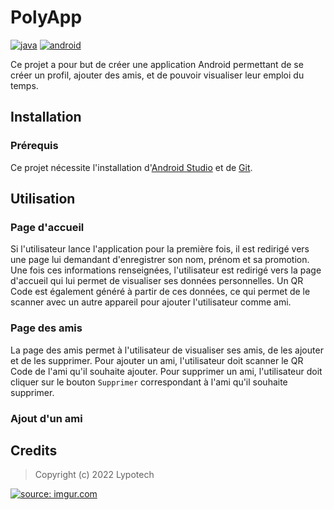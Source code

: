 # PolyApp
[![java](https://img.shields.io/badge/language-java-%23f34b7d.svg?style=plastic)](https://en.wikipedia.org/wiki/Java_(programming_language)) 
[![android](https://img.shields.io/badge/platform-android-0078d7.svg?style=plastic)](https://en.wikipedia.org/wiki/Android_(operating_system))

Ce projet a pour but de créer une application Android permettant de se créer un profil, ajouter des amis, et de pouvoir visualiser leur emploi du temps.

## Installation

### Prérequis
Ce projet nécessite l'installation d'[Android Studio](https://developer.android.com/studio/index.html) et de [Git](https://git-scm.com/).

## Utilisation

### Page d'accueil

Si l'utilisateur lance l'application pour la première fois, il est redirigé vers une page lui demandant d'enregistrer son nom, prénom et sa promotion. Une fois ces informations renseignées, l'utilisateur est redirigé vers la page d'accueil qui lui permet de visualiser ses données personnelles. Un QR Code est également généré à partir de ces données, ce qui permet de le scanner avec un autre appareil pour ajouter l'utilisateur comme ami.

### Page des amis

La page des amis permet à l'utilisateur de visualiser ses amis, de les ajouter et de les supprimer. Pour ajouter un ami, l'utilisateur doit scanner le QR Code de l'ami qu'il souhaite ajouter. Pour supprimer un ami, l'utilisateur doit cliquer sur le bouton `Supprimer` correspondant à l'ami qu'il souhaite supprimer.

### Ajout d'un ami

## Credits

> Copyright (c) 2022 Lypotech

<a href="https://imgur.com/mSTj2Tf"><img src="https://i.imgur.com/mSTj2Tf.png" title="source: imgur.com" /></a>
